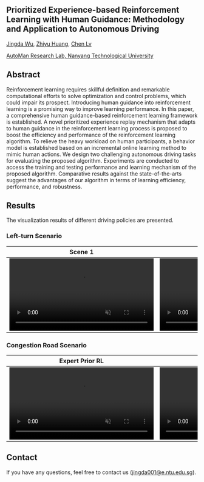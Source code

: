 ## Prioritized Experience-based Reinforcement Learning with Human Guidance: Methodology and Application to Autonomous Driving

[Jingda Wu](https://scholar.google.com/citations?user=icu-ZFAAAAAJ&hl=en), [Zhiyu Huang](https://scholar.google.com/citations?user=aLZEVCsAAAAJ&hl=en), [Chen Lv](https://scholar.google.com/citations?user=UKVs2CEAAAAJ&hl=en) 

[AutoMan Research Lab, Nanyang Technological University](https://lvchen.wixsite.com/automan)

## Abstract
Reinforcement learning requires skillful definition and remarkable computational efforts to solve optimization and control problems, which could impair its prospect. Introducing human guidance into reinforcement learning is a promising way to improve learning performance. In this paper, a comprehensive human guidance-based reinforcement learning framework is established. A novel prioritized experience replay mechanism that adapts to human guidance in the reinforcement learning process is proposed to boost the efficiency and performance of the reinforcement learning algorithm. To relieve the heavy workload on human participants, a behavior model is established based on an incremental online learning method to mimic human actions. We design two challenging autonomous driving tasks for evaluating the proposed algorithm. Experiments are conducted to access the training and testing performance and learning mechanism of the proposed algorithm. Comparative results against the state-of-the-arts suggest the advantages of our algorithm in terms of learning efficiency, performance, and robustness.

## Results

The visualization results of different driving policies are presented.

### Left-turn Scenario

| Scene 1 | Scene2 |
|:-------------------------------------:|:---------------------------------------:|
| <video muted controls width=380> <source src="./src/LeftTurn1.mp4"  type="video/mp4"> </video> | <video muted controls width=380> <source src="./src/LeftTurn2.mp4"  type="video/mp4"> </video> |


### Congestion Road Scenario

| Expert Prior RL | Behavior Cloning |
|:---------------:|:----------------:|
| <video muted controls width=380> <source src="./src/CongestionRoad1.mp4"  type="video/mp4"> </video> | <video muted controls width=380> <source src="./src/CongestionRoad2.mp4"  type="video/mp4"> </video> | 


## Contact

If you have any questions, feel free to contact us (jingda001@e.ntu.edu.sg).
